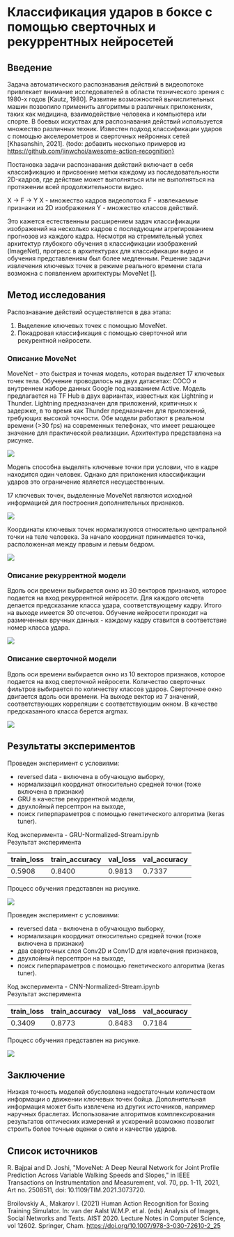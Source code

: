 # Классификация ударов в боксе с помощью сверточных и рекуррентных нейросетей

## Введение

Задача автоматического распознавания действий в видеопотоке привлекает внимание исследователей в области технического зрения с 1980-х годов [Kautz, 1980].
Развитие возможностей вычислительных машин позволило применить алгоритмы в различных приложениях, таких как медицина, взаимодействие человека и компьютера или спорте.
В боевых искуствах для распознавания действий используется множество различных техник.
Известен подход классификации ударов с помощью акселерометров и сверточных нейронных сетей [Khasanshin, 2021].
{todo: добавить несколько примеров из https://github.com/jinwchoi/awesome-action-recognition}

Постановка задачи распознавания действий включает в себя классификацию и присвоение метки каждому из последовательности 2D-кадров, где действие может выполняться или не выполняться на протяжении всей продолжительности видео. 

X -> F -> Y
X - множество кадров видеопотока
F - извлекаемые признаки из 2D изображения
Y - множество классов действий.

Это кажется естественным расширением задач классификации изображений на несколько кадров с последующим агрегированием прогнозов из каждого кадра. 
Несмотря на стремительный успех архитектур глубокого обучения в классификации изображений (ImageNet), прогресс в архитектурах для классификации видео и обучения представлениям был более медленным.
Решение задачи извлечения ключевых точек в режиме реального времени стала возможна с появлением архитектуры MoveNet [].

## Метод исследования

Распознавание действий осуществляется в два этапа:
1. Выделение ключевых точек с помощью MoveNet.
2. Покадровая классификация с помощью сверточной или рекурентной нейросети.

### Описание MoveNet

MoveNet - это быстрая и точная модель, которая выделяет 17 ключевых точек тела. 
Обучение проводилось на двух датасетах: COCO и внутреннем наборе данных Google под названием Active.
Модель предлагается на TF Hub в двух вариантах, известных как Lightning и Thunder. 
Lightning предназначен для приложений, критичных к задержке, в то время как Thunder предназначен для приложений, требующих высокой точности. 
Обе модели работают в реальном времени (>30 fps) на современных телефонах, что имеет решающее значение для практической реализации.
Архитектура представлена на рисунке.  

![](imgs/MoveNetArchitecture.jpg)

Модель способна выделять ключевые точки при условии, что в кадре находится один человек.
Однако для приложения классификации ударов это ограничение является несущественным.

17 ключевых точек, выделенные MoveNet являются исходной информацией для построения дополнительных признаков.

![](imgs/features.jpg)

Координаты ключевых точек нормализуются относительно центральной точки на теле человека.
За начало координат принимается точка, расположенная между правым и левым бедром.

![](imgs/normalize.jpg)

### Описание рекуррентной модели

Вдоль оси времени выбирается окно из 30 векторов признаков, которое подается на вход рекуррентной нейросети.
Для каждого отсчета делается предсказание класса удара, соответствующему кадру.
Итого на выходе имеется 30 отсчетов.
Обучение нейросети проходит на размеченных вручных данных - каждому кадру ставится в соответствие номер класса удара.

![](imgs/RNN.jpg)

### Описание сверточной модели

Вдоль оси времени выбирается окно из 10 векторов признаков, которое подается на вход сверточной нейросети.
Количество сверточных фильтров выбирается по количеству классов ударов. 
Сверточное окно двигается вдоль оси времени.
На выходе вектор из 7 значений, соответствующих корреляции с соответствующим окном.
В качестве предсказанного класса берется argmax.

![](imgs/CNN.jpg)

## Результаты экспериментов

Проведен эксперимент с условиями:
- reversed data - включена в обучающую выборку,
- нормализация координат относительно средней точки (тоже включена в признаки)
- GRU в качестве рекуррентной модели,
- двухлойный персептрон на выходе,
- поиск гиперпараметров с помощью генетического алгоритма (keras tuner).  

Код эксперимента - GRU-Normalized-Stream.ipynb  
Результат эксперимента  

| train_loss | train_accuracy | val_loss | val_accuracy |
|------------|----------------|----------|--------------|
| 0.5908     | 0.8400         | 0.9813   | 0.7337       |

Процесс обучения представлен на рисунке. 

![](imgs/GRU-Normalized-Stream.jpg)


Проведен эксперимент с условиями:
- reversed data - включена в обучающую выборку,
- нормализация координат относительно средней точки (тоже включена в признаки)
- два сверточных слоя Conv2D и Conv1D для извлечения признаков,
- двухлойный персептрон на выходе,
- поиск гиперпараметров с помощью генетического алгоритма (keras tuner).  

Код эксперимента - CNN-Normalized-Stream.ipynb  
Результат эксперимента  

| train_loss | train_accuracy | val_loss | val_accuracy |
|------------|----------------|----------|--------------|
| 0.3409     | 0.8773         | 0.8483   | 0.7184       |

Процесс обучения представлен на рисунке. 

![](imgs/CNN-Normalized-Stream.jpg)

## Заключение

Низкая точность моделей обусловлена недостаточным количеством информации о движении ключевых точек бойца.
Дополнительная информация может быть извлечена из других источников, например наручных браслетах.
Использование алгоритмов комплексирования результатов оптических измерений и ускорений возможно позволит строить более точные оценки о силе и качестве ударов. 

## Список источников

R. Bajpai and D. Joshi, "MoveNet: A Deep Neural Network for Joint Profile Prediction Across Variable Walking Speeds and Slopes," in IEEE Transactions on Instrumentation and Measurement, vol. 70, pp. 1-11, 2021, Art no. 2508511, doi: 10.1109/TIM.2021.3073720.  

Broilovskiy A., Makarov I. (2021) Human Action Recognition for Boxing Training Simulator. In: van der Aalst W.M.P. et al. (eds) Analysis of Images, Social Networks and Texts. AIST 2020. Lecture Notes in Computer Science, vol 12602. Springer, Cham. https://doi.org/10.1007/978-3-030-72610-2_25
